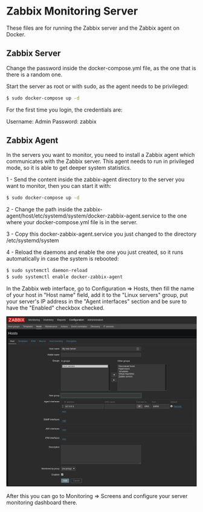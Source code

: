 # Zabbix Monitoring Server

These files are for running the Zabbix server and the Zabbix agent on Docker.

## Zabbix Server

Change the password inside the docker-compose.yml file, as the one that is there is a random one.

Start the server as root or with sudo, as the agent needs to be privileged:

```bash
$ sudo docker-compose up -d
```

For the first time you login, the credentials are:

Username: Admin
Password: zabbix

## Zabbix Agent

In the servers you want to monitor, you need to install a Zabbix agent which communicates with the Zabbix server. This agent needs to run in privileged mode, so it is able to get deeper system statistics.

1 - Send the content inside the zabbix-agent directory to the server you want to monitor, then you can start it with:

```bash
$ sudo docker-compose up -d
```

2 - Change the path inside the zabbix-agent/host/etc/systemd/system/docker-zabbix-agent.service to the one where your docker-compose.yml file is in the server.

3 - Copy this docker-zabbix-agent.service you just changed to the directory /etc/systemd/system

4 - Reload the daemons and enable the one you just created, so it runs automatically in case the system is rebooted:

```bash
$ sudo systemctl daemon-reload
$ sudo systemctl enable docker-zabbix-agent
```

In the Zabbix web interface, go to Configuration => Hosts, then fill the name of your host in "Host name" field, add it to the "Linux servers" group, put your server's IP address in the "Agent interfaces" section and be sure to have the "Enabled" checkbox checked.

![Zabbix add host](/zabbix_add_host.png "Zabbix add host")

After this you can go to Monitoring => Screens and configure your server monitoring dashboard there.
